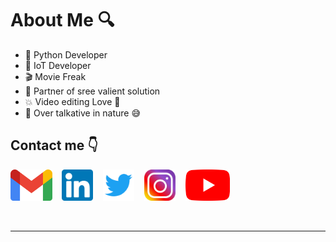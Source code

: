 #  About Me 🔍

- 🐍 Python Developer
- 📡 IoT Developer
- 🎬 Movie Freak
- 🐬 Partner of sree valient solution
- 💥 Video editing Love 🖤
- 🦷 Over talkative in nature 😅
## Contact me 👇

[<img height="50" src="https://github.com/ParameswaranP/Assets/blob/main/Gmail.png" />][gmail] &nbsp;&nbsp;
[<img height="50" src="https://github.com/ParameswaranP/Assets/blob/main/Linkedin.png" />][Linkedin] &nbsp;&nbsp;
[<img height="50" src="https://github.com/ParameswaranP/Assets/blob/main/Twitter.png" />][Twitter] &nbsp;&nbsp;
[<img height="50" src="https://github.com/ParameswaranP/Assets/blob/main/Instagram.png" />][Instagram] &nbsp;&nbsp;
[<img height="50" src="https://github.com/ParameswaranP/Assets/blob/main/Youtube.png" />][Youtube]


<br />
<hr />

[gmail]: mailto:paramupanneerselvam@gmail.com
[Linkedin]: https://linkedin.com/in/parameswaran-panneerselvam-586a4a128/
[Twitter]: https://twitter.com/Parames17807896
[Instagram]: https://instagram.com/paramesh_ram_
[Youtube]: https://studio.youtube.com/channel/UC-emEiPjAFEyXSLtm8wbehw

